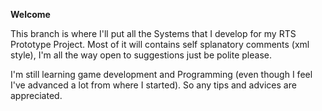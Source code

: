 <b>Welcome</b>

This branch is where I'll put all the Systems that I develop for my RTS Prototype Project. 
Most of it will contains self splanatory comments (xml style), I'm all the way open to suggestions just be polite please. 

I'm still learning game development and Programming (even though I feel I've advanced a lot from where I started). So any tips and advices are appreciated.

